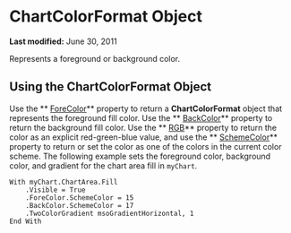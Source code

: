 
# ChartColorFormat Object

 **Last modified:** June 30, 2011

Represents a foreground or background color.

## Using the ChartColorFormat Object

Use the  ** [ForeColor](1c1eb700-672e-095d-826c-28cdb7e9de40.md)** property to return a **ChartColorFormat** object that represents the foreground fill color. Use the ** [BackColor](29f8617f-71a2-fa0b-89c7-8b20ff8cd87d.md)** property to return the background fill color. Use the ** [RGB](bb3dbad0-a96a-969d-1234-ee9cf59e4c87.md)** property to return the color as an explicit red-green-blue value, and use the ** [SchemeColor](a90b4570-dae3-4ca1-563a-0467efbf9bca.md)** property to return or set the color as one of the colors in the current color scheme. The following example sets the foreground color, background color, and gradient for the chart area fill in `myChart`.


```
With myChart.ChartArea.Fill 
    .Visible = True 
    .ForeColor.SchemeColor = 15 
    .BackColor.SchemeColor = 17 
    .TwoColorGradient msoGradientHorizontal, 1 
End With
```

